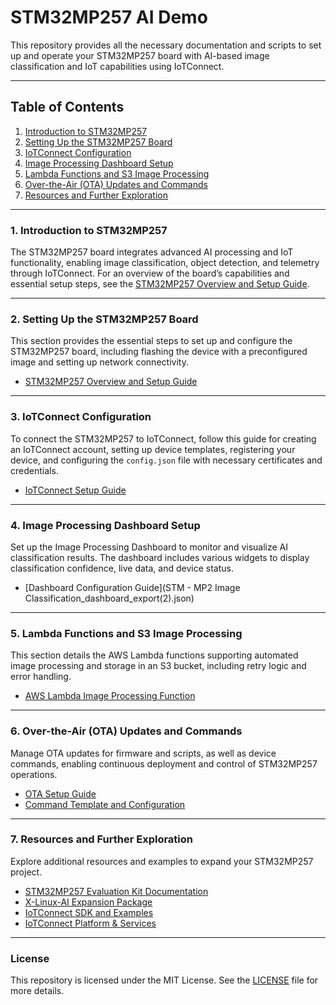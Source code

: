 # STM32MP257 AI Demo

This repository provides all the necessary documentation and scripts to set up and operate your STM32MP257 board with AI-based image classification and IoT capabilities using IoTConnect.

---

## Table of Contents

1. [Introduction to STM32MP257](#introduction-to-stm32mp257)
2. [Setting Up the STM32MP257 Board](#setting-up-the-stm32mp257-board)
3. [IoTConnect Configuration](#iotconnect-configuration)
4. [Image Processing Dashboard Setup](#image-processing-dashboard-setup)
5. [Lambda Functions and S3 Image Processing](#lambda-functions-and-s3-image-processing)
6. [Over-the-Air (OTA) Updates and Commands](#over-the-air-ota-updates-and-commands)
7. [Resources and Further Exploration](#resources-and-further-exploration)

---

### 1. Introduction to STM32MP257

The STM32MP257 board integrates advanced AI processing and IoT functionality, enabling image classification, object detection, and telemetry through IoTConnect. For an overview of the board’s capabilities and essential setup steps, see the [STM32MP257 Overview and Setup Guide](board-setup.md).

---

### 2. Setting Up the STM32MP257 Board

This section provides the essential steps to set up and configure the STM32MP257 board, including flashing the device with a preconfigured image and setting up network connectivity.

- [STM32MP257 Overview and Setup Guide](board-setup.md)

---

### 3. IoTConnect Configuration

To connect the STM32MP257 to IoTConnect, follow this guide for creating an IoTConnect account, setting up device templates, registering your device, and configuring the `config.json` file with necessary certificates and credentials.

- [IoTConnect Setup Guide](IoTConnect-setup.md)

---

### 4. Image Processing Dashboard Setup

Set up the Image Processing Dashboard to monitor and visualize AI classification results. The dashboard includes various widgets to display classification confidence, live data, and device status.

- [Dashboard Configuration Guide](STM - MP2 Image Classification_dashboard_export(2).json)

---

### 5. Lambda Functions and S3 Image Processing

This section details the AWS Lambda functions supporting automated image processing and storage in an S3 bucket, including retry logic and error handling.

- [AWS Lambda Image Processing Function](lambda-func-randompics.json)

---

### 6. Over-the-Air (OTA) Updates and Commands

Manage OTA updates for firmware and scripts, as well as device commands, enabling continuous deployment and control of STM32MP257 operations.

- [OTA Setup Guide](STM32MP-X-Linux-AI-OTA.md)
- [Command Template and Configuration](stm32mp2ai_template.JSON)

---

### 7. Resources and Further Exploration

Explore additional resources and examples to expand your STM32MP257 project.

- [STM32MP257 Evaluation Kit Documentation](https://wiki.st.com/stm32mpu/wiki/STM32MP25_Evaluation_boards_-_Starter_Package)
- [X-Linux-AI Expansion Package](https://wiki.stmicroelectronics.cn/stm32mpu/wiki/Category:X-LINUX-AI_expansion_package)
- [IoTConnect SDK and Examples](https://github.com/avnet-iotconnect/meta-iotconnect-docs/tree/main)
- [IoTConnect Platform & Services](https://www.iotconnect.io/)

---

### License

This repository is licensed under the MIT License. See the [LICENSE](LICENSE) file for more details.
